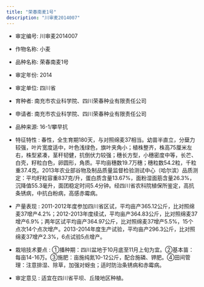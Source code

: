 ```yaml
---
title: "荣春南麦1号"
description: "川审麦2014007"
---
```

* 审定编号:  川审麦2014007

*  作物名称:  小麦

*  品种名称:  荣春南麦1号

*  审定年份:  2014

*  审定单位:  四川省

* 育种者:  南充市农业科学院、四川荣春种业有限责任公司

*  申请者:  南充市农业科学院、四川荣春种业有限责任公司

*  品种来源:  16-1/攀早抗

*  特征特性 : 
春性，全生育期180天，与对照绵麦37相当。幼苗半直立，分蘖力较强，叶片宽度适中，叶色浅绿色，旗叶夹角小；植株整齐，株高75厘米左右，株型紧凑，茎秆韧健，抗倒伏力较强；穗长方型，小穗密度中等，长芒、白壳，籽粒白色，卵圆形，角质。平均亩穗数19.7万穗；穗粒数54.2粒，千粒重37.4克。2013年农业部谷物及制品质量监督检验测试中心（哈尔滨）品质测定：平均籽粒容重837克/升，蛋白质含量13.67%，面粉湿面筋含量26.3%，沉降值55.3毫升，面团稳定时间5.4分钟。经四川省农科院植保所鉴定，高抗条锈病，中抗白粉病，高感赤霉病。
 
*  产量表现 : 
2011-2012年度参加四川省区试，平均亩产365.12公斤，比对照绵麦37增产4.2%；2012-2013年度续试，平均亩产364.83公斤，比对照绵麦37增产6.9%；两年区试平均亩产364.97公斤，比对照绵麦37增产5.5%，15个点次14个点次增产。2013-2014年度生产试验，平均亩产296.3公斤，比对照绵麦37增产2.3%，6点试验5点增产。

*  栽培技术要点 : 
①播种期：四川盆地于10月底至11月上旬为宜。②基本苗： 
每亩14-16万。③施肥：亩施纯氮10-12公斤，配合施磷、钾肥。④田间管理：注意排湿、除草，加强对蚜虫；适时防治条锈病和赤霉病。

*  审定意见 : 
适宜在四川省平坝、丘陵地区种植。
